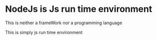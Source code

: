 # NodeJs is Js run time environment

This is neither a frameWork nor a programming language 

This is simply js run time environment
